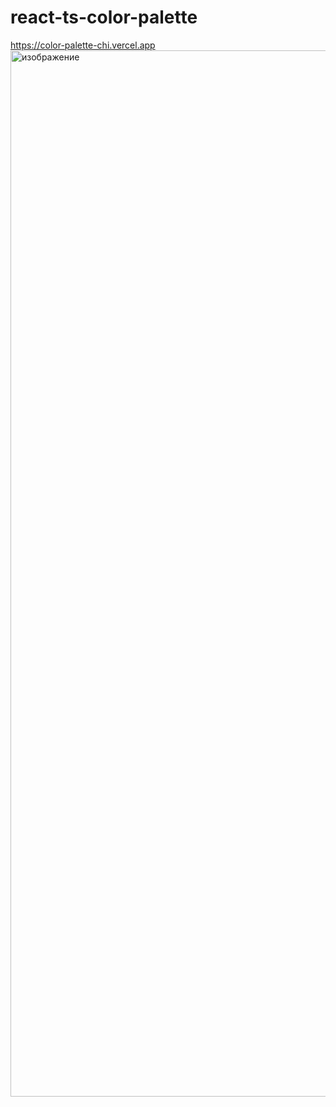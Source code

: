 # react-ts-color-palette
https://color-palette-chi.vercel.app
<img width="1674" alt="изображение" src="https://user-images.githubusercontent.com/38819496/197316093-59b7f14e-e3c0-4b12-bdfb-112517c99e75.png">

